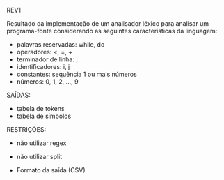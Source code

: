 REV1

Resultado da implementação de um analisador léxico para analisar um programa-fonte considerando as seguintes características da linguagem:

* palavras reservadas: while, do
* operadores: <, =, +
* terminador de linha: ;
* identificadores: i, j
* constantes: sequência 1 ou mais números
* números: 0, 1, 2, ..., 9

SAÍDAS:

* tabela de tokens
* tabela de símbolos

RESTRIÇÕES:
* não utilizar regex
* não utilizar split

* Formato da saída (CSV)